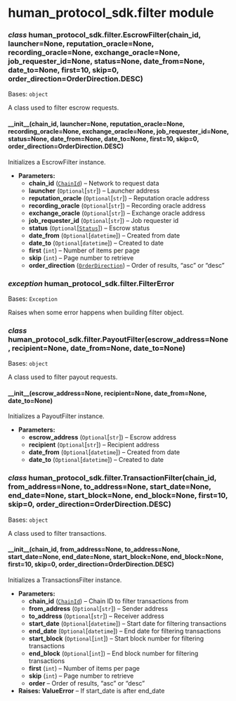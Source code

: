 # human_protocol_sdk.filter module

### *class* human_protocol_sdk.filter.EscrowFilter(chain_id, launcher=None, reputation_oracle=None, recording_oracle=None, exchange_oracle=None, job_requester_id=None, status=None, date_from=None, date_to=None, first=10, skip=0, order_direction=OrderDirection.DESC)

Bases: `object`

A class used to filter escrow requests.

#### \_\_init_\_(chain_id, launcher=None, reputation_oracle=None, recording_oracle=None, exchange_oracle=None, job_requester_id=None, status=None, date_from=None, date_to=None, first=10, skip=0, order_direction=OrderDirection.DESC)

Initializes a EscrowFilter instance.

* **Parameters:**
  * **chain_id** ([`ChainId`](human_protocol_sdk.constants.md#human_protocol_sdk.constants.ChainId)) – Network to request data
  * **launcher** (`Optional`[`str`]) – Launcher address
  * **reputation_oracle** (`Optional`[`str`]) – Reputation oracle address
  * **recording_oracle** (`Optional`[`str`]) – Recording oracle address
  * **exchange_oracle** (`Optional`[`str`]) – Exchange oracle address
  * **job_requester_id** (`Optional`[`str`]) – Job requester id
  * **status** (`Optional`[[`Status`](human_protocol_sdk.constants.md#human_protocol_sdk.constants.Status)]) – Escrow status
  * **date_from** (`Optional`[`datetime`]) – Created from date
  * **date_to** (`Optional`[`datetime`]) – Created to date
  * **first** (`int`) – Number of items per page
  * **skip** (`int`) – Page number to retrieve
  * **order_direction** ([`OrderDirection`](human_protocol_sdk.constants.md#human_protocol_sdk.constants.OrderDirection)) – Order of results, “asc” or “desc”

### *exception* human_protocol_sdk.filter.FilterError

Bases: `Exception`

Raises when some error happens when building filter object.

### *class* human_protocol_sdk.filter.PayoutFilter(escrow_address=None, recipient=None, date_from=None, date_to=None)

Bases: `object`

A class used to filter payout requests.

#### \_\_init_\_(escrow_address=None, recipient=None, date_from=None, date_to=None)

Initializes a PayoutFilter instance.

* **Parameters:**
  * **escrow_address** (`Optional`[`str`]) – Escrow address
  * **recipient** (`Optional`[`str`]) – Recipient address
  * **date_from** (`Optional`[`datetime`]) – Created from date
  * **date_to** (`Optional`[`datetime`]) – Created to date

### *class* human_protocol_sdk.filter.TransactionFilter(chain_id, from_address=None, to_address=None, start_date=None, end_date=None, start_block=None, end_block=None, first=10, skip=0, order_direction=OrderDirection.DESC)

Bases: `object`

A class used to filter transactions.

#### \_\_init_\_(chain_id, from_address=None, to_address=None, start_date=None, end_date=None, start_block=None, end_block=None, first=10, skip=0, order_direction=OrderDirection.DESC)

Initializes a TransactionsFilter instance.

* **Parameters:**
  * **chain_id** ([`ChainId`](human_protocol_sdk.constants.md#human_protocol_sdk.constants.ChainId)) – Chain ID to filter transactions from
  * **from_address** (`Optional`[`str`]) – Sender address
  * **to_address** (`Optional`[`str`]) – Receiver address
  * **start_date** (`Optional`[`datetime`]) – Start date for filtering transactions
  * **end_date** (`Optional`[`datetime`]) – End date for filtering transactions
  * **start_block** (`Optional`[`int`]) – Start block number for filtering transactions
  * **end_block** (`Optional`[`int`]) – End block number for filtering transactions
  * **first** (`int`) – Number of items per page
  * **skip** (`int`) – Page number to retrieve
  * **order** – Order of results, “asc” or “desc”
* **Raises:**
  **ValueError** – If start_date is after end_date
